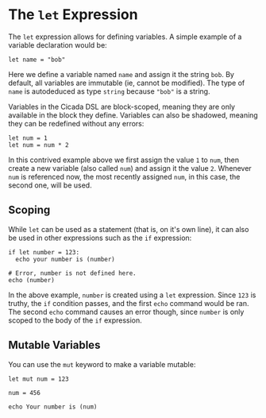 # The `let` Expression

The `let` expression allows for defining variables. A simple example of a variable
declaration would be:

```
let name = "bob"
```

Here we define a variable named `name` and assign it the string `bob`. By default,
all variables are immutable (ie, cannot be modified). The type of `name` is autodeduced as
type `string` because `"bob"` is a string.

Variables in the Cicada DSL are block-scoped, meaning they are only available in the
block they define. Variables can also be shadowed, meaning they can be redefined without
any errors:

```
let num = 1
let num = num * 2
```

In this contrived example above we first assign the value `1` to `num`, then create a new
variable (also called `num`) and assign it the value `2`. Whenever `num` is referenced
now, the most recently assigned `num`, in this case, the second one, will be used.

## Scoping

While `let` can be used as a statement (that is, on it's own line), it can also be used
in other expressions such as the `if` expression:

```
if let number = 123:
  echo your number is (number)

# Error, number is not defined here.
echo (number)
```

In the above example, `number` is created using a `let` expression. Since `123` is truthy,
the `if` condition passes, and the first `echo` command would be ran. The second `echo`
command causes an error though, since `number` is only scoped to the body of the `if` expression.

## Mutable Variables

You can use the `mut` keyword to make a variable mutable:

```
let mut num = 123

num = 456

echo Your number is (num)
```
